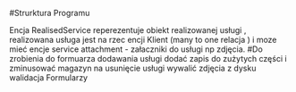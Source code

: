 #Strurktura Programu 

 Encja RealisedService  reperezentuje obiekt realizowanej usługi , realizowana usługa jest na rzec encji Klient (many to one relacja ) i moze mieć encje service attachment - załaczniki do usługi  np zdjęcia.
#Do zrobienia
do formuarza dodawania usługi dodać zapis do zużytych części i zminusować magazyn
na usunięcie usługi wywalić zdjęcia z dysku
walidacja Formularzy